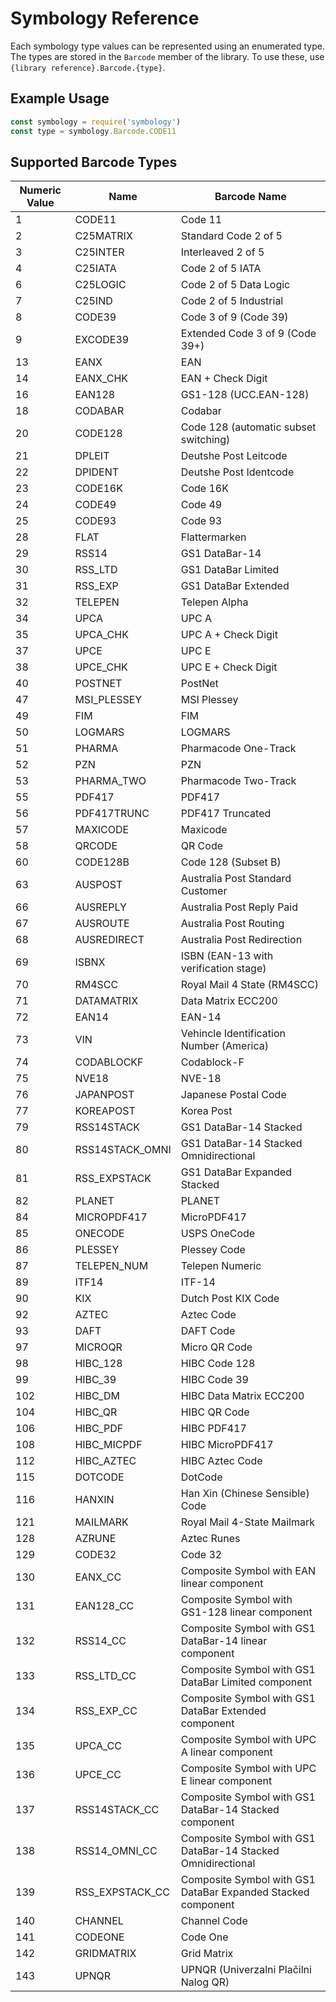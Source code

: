 # Symbology Reference

Each symbology type values can be represented using an enumerated type. The types are stored in the `Barcode` member of the library. To use these, use `{library reference}.Barcode.{type}`.

## Example Usage

```js
const symbology = require('symbology')
const type = symbology.Barcode.CODE11
```

## Supported Barcode Types

| Numeric Value | Name            | Barcode Name                                                 |
|---------------|-----------------|--------------------------------------------------------------|
| 1             | CODE11          | Code 11                                                      |
| 2             | C25MATRIX       | Standard Code 2 of 5                                         |
| 3             | C25INTER        | Interleaved 2 of 5                                           |
| 4             | C25IATA         | Code 2 of 5 IATA                                             |
| 6             | C25LOGIC        | Code 2 of 5 Data Logic                                       |
| 7             | C25IND          | Code 2 of 5 Industrial                                       |
| 8             | CODE39          | Code 3 of 9 (Code 39)                                        |
| 9             | EXCODE39        | Extended Code 3 of 9 (Code 39+)                              |
| 13            | EANX            | EAN                                                          |
| 14            | EANX_CHK        | EAN + Check Digit                                            |
| 16            | EAN128          | GS1-128 (UCC.EAN-128)                                        |
| 18            | CODABAR         | Codabar                                                      |
| 20            | CODE128         | Code 128 (automatic subset switching)                        |
| 21            | DPLEIT          | Deutshe Post Leitcode                                        |
| 22            | DPIDENT         | Deutshe Post Identcode                                       |
| 23            | CODE16K         | Code 16K                                                     |
| 24            | CODE49          | Code 49                                                      |
| 25            | CODE93          | Code 93                                                      |
| 28            | FLAT            | Flattermarken                                                |
| 29            | RSS14           | GS1 DataBar-14                                               |
| 30            | RSS_LTD         | GS1 DataBar Limited                                          |
| 31            | RSS_EXP         | GS1 DataBar Extended                                         |
| 32            | TELEPEN         | Telepen Alpha                                                |
| 34            | UPCA            | UPC A                                                        |
| 35            | UPCA_CHK        | UPC A + Check Digit                                          |
| 37            | UPCE            | UPC E                                                        |
| 38            | UPCE_CHK        | UPC E + Check Digit                                          |
| 40            | POSTNET         | PostNet                                                      |
| 47            | MSI_PLESSEY     | MSI Plessey                                                  |
| 49            | FIM             | FIM                                                          |
| 50            | LOGMARS         | LOGMARS                                                      |
| 51            | PHARMA          | Pharmacode One-Track                                         |
| 52            | PZN             | PZN                                                          |
| 53            | PHARMA_TWO      | Pharmacode Two-Track                                         |
| 55            | PDF417          | PDF417                                                       |
| 56            | PDF417TRUNC     | PDF417 Truncated                                             |
| 57            | MAXICODE        | Maxicode                                                     |
| 58            | QRCODE          | QR Code                                                      |
| 60            | CODE128B        | Code 128 (Subset B)                                          |
| 63            | AUSPOST         | Australia Post Standard Customer                             |
| 66            | AUSREPLY        | Australia Post Reply Paid                                    |
| 67            | AUSROUTE        | Australia Post Routing                                       |
| 68            | AUSREDIRECT     | Australia Post Redirection                                   |
| 69            | ISBNX           | ISBN (EAN-13 with verification stage)                        |
| 70            | RM4SCC          | Royal Mail 4 State (RM4SCC)                                  |
| 71            | DATAMATRIX      | Data Matrix ECC200                                           |
| 72            | EAN14           | EAN-14                                                       |
| 73            | VIN             | Vehincle Identification Number (America)                     |
| 74            | CODABLOCKF      | Codablock-F                                                  |
| 75            | NVE18           | NVE-18                                                       |
| 76            | JAPANPOST       | Japanese Postal Code                                         |
| 77            | KOREAPOST       | Korea Post                                                   |
| 79            | RSS14STACK      | GS1 DataBar-14 Stacked                                       |
| 80            | RSS14STACK_OMNI | GS1 DataBar-14 Stacked Omnidirectional                       |
| 81            | RSS_EXPSTACK    | GS1 DataBar Expanded Stacked                                 |
| 82            | PLANET          | PLANET                                                       |
| 84            | MICROPDF417     | MicroPDF417                                                  |
| 85            | ONECODE         | USPS OneCode                                                 |
| 86            | PLESSEY         | Plessey Code                                                 |
| 87            | TELEPEN_NUM     | Telepen Numeric                                              |
| 89            | ITF14           | ITF-14                                                       |
| 90            | KIX             | Dutch Post KIX Code                                          |
| 92            | AZTEC           | Aztec Code                                                   |
| 93            | DAFT            | DAFT Code                                                    |
| 97            | MICROQR         | Micro QR Code                                                |
| 98            | HIBC_128        | HIBC Code 128                                                |
| 99            | HIBC_39         | HIBC Code 39                                                 |
| 102           | HIBC_DM         | HIBC Data Matrix ECC200                                      |
| 104           | HIBC_QR         | HIBC QR Code                                                 |
| 106           | HIBC_PDF        | HIBC PDF417                                                  |
| 108           | HIBC_MICPDF     | HIBC MicroPDF417                                             |
| 112           | HIBC_AZTEC      | HIBC Aztec Code                                              |
| 115           | DOTCODE         | DotCode                                                      |
| 116           | HANXIN          | Han Xin (Chinese Sensible) Code                              |
| 121           | MAILMARK        | Royal Mail 4-State Mailmark                                  |
| 128           | AZRUNE          | Aztec Runes                                                  |
| 129           | CODE32          | Code 32                                                      |
| 130           | EANX_CC         | Composite Symbol with EAN linear component                   |
| 131           | EAN128_CC       | Composite Symbol with GS1-128 linear component               |
| 132           | RSS14_CC        | Composite Symbol with GS1 DataBar-14 linear component        |
| 133           | RSS_LTD_CC      | Composite Symbol with GS1 DataBar Limited component          |
| 134           | RSS_EXP_CC      | Composite Symbol with GS1 DataBar Extended component         |
| 135           | UPCA_CC         | Composite Symbol with UPC A linear component                 |
| 136           | UPCE_CC         | Composite Symbol with UPC E linear component                 |
| 137           | RSS14STACK_CC   | Composite Symbol with GS1 DataBar-14 Stacked component       |
| 138           | RSS14_OMNI_CC   | Composite Symbol with GS1 DataBar-14 Stacked Omnidirectional |
| 139           | RSS_EXPSTACK_CC | Composite Symbol with GS1 DataBar Expanded Stacked component |
| 140           | CHANNEL         | Channel Code                                                 |
| 141           | CODEONE         | Code One                                                     |
| 142           | GRIDMATRIX      | Grid Matrix                                                  |
| 143           | UPNQR           | UPNQR (Univerzalni Plačilni Nalog QR)                        |
